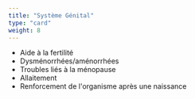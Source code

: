 ```yaml
---
title: "Système Génital"
type: "card"
weight: 8
---
```


* Aide à la fertilité
* Dysménorrhées/aménorrhées
* Troubles liés à la ménopause
* Allaitement
* Renforcement de l'organisme après une naissance
